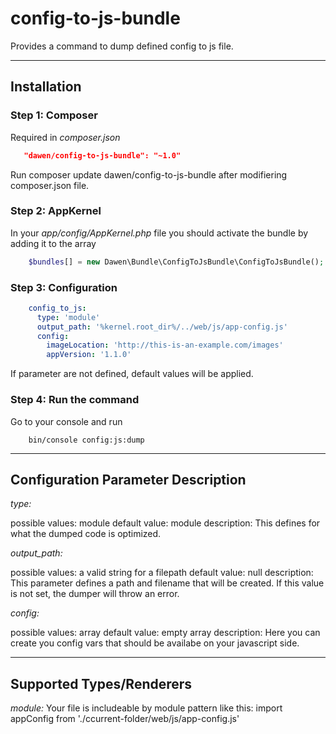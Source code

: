 # config-to-js-bundle

Provides a command to dump defined config to js file.

---

## Installation

### Step 1: Composer

Required in *composer.json*
    
```json
   "dawen/config-to-js-bundle": "~1.0"
```

Run composer update dawen/config-to-js-bundle after modifiering composer.json file.


### Step 2: AppKernel  

In your *app/config/AppKernel.php* file you should activate the bundle by adding it to the array

```php
    $bundles[] = new Dawen\Bundle\ConfigToJsBundle\ConfigToJsBundle();
```

### Step 3: Configuration

```yml
    config_to_js:
      type: 'module'
      output_path: '%kernel.root_dir%/../web/js/app-config.js'
      config:
        imageLocation: 'http://this-is-an-example.com/images'
        appVersion: '1.1.0'
```

If parameter are not defined, default values will be applied.


### Step 4: Run the command  

Go to your console and run

```shell
    bin/console config:js:dump
```

---


## Configuration Parameter Description


*type:*

possible values: module
default value: module
description: This defines for what the dumped code is optimized.


*output_path:*

possible values: a valid string for a filepath
default value: null
description: This parameter defines a path and filename that will be created. If this value is not set, the dumper will throw an error.

*config:*

possible values: array
default value: empty array
description: Here you can create you config vars that should be availabe on your javascript side.

---

## Supported Types/Renderers


*module:*
Your file is includeable by module pattern like this: import appConfig from './ccurrent-folder/web/js/app-config.js'